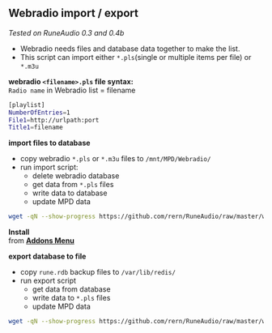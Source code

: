 Webradio import / export
---
_Tested on RuneAudio 0.3 and 0.4b_

- Webradio needs files and database data together to make the list.
- This script can import either `*.pls`(single or multiple items per file) or `*.m3u`

**webradio `<filename>.pls` file syntax:**    
`Radio name` in Webradio list = filename  
```sh
[playlist]
NumberOfEntries=1
File1=http://urlpath:port
Title1=filename
```

**import files to database**  
- copy webradio  `*.pls` or `*.m3u` files to `/mnt/MPD/Webradio/`  
- run import script:
	- delete webradio database
	- get data from `*.pls` files
	- write data to database
	- update MPD data
```sh
wget -qN --show-progress https://github.com/rern/RuneAudio/raw/master/webradio/webradiodb.sh; chmod +x webradiodb.sh; ./webradiodb.sh
```
**Install**  
from [**Addons Menu**](https://github.com/rern/RuneAudio_Addons) 
  
  
**export database to file**
- copy `rune.rdb` backup files to `/var/lib/redis/`  
- run export script
	- get data from database
	- write data to `*.pls` files
	- update MPD data
```sh
wget -qN --show-progress https://github.com/rern/RuneAudio/raw/master/webradio/webradiofile.sh; chmod +x webradiofile.sh; ./webradiofile.sh
``` 
